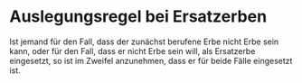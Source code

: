 # Auslegungsregel bei Ersatzerben

Ist jemand für den Fall, dass der zunächst berufene Erbe nicht Erbe sein kann, oder für den Fall, dass er nicht Erbe sein will, als Ersatzerbe eingesetzt, so ist im Zweifel anzunehmen, dass er für beide Fälle eingesetzt ist. 

